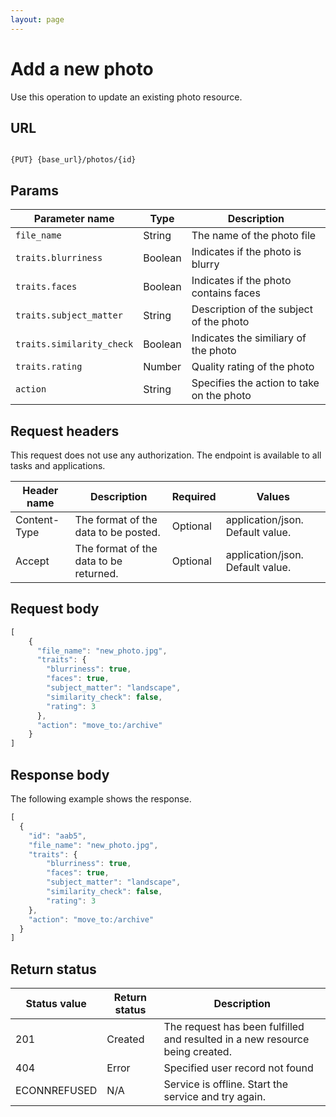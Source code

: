 ```yaml
---
layout: page
---
```


# Add a new photo

Use this operation to update an existing photo resource.

## URL

```shell

{PUT} {base_url}/photos/{id}
```

## Params

| Parameter name | Type | Description |
| -------------- | ------ | ------------ |
| `file_name` | String | The name of the photo file | 
| `traits.blurriness` | Boolean | Indicates if the photo is blurry | 
| `traits.faces` | Boolean | Indicates if the photo contains faces |
| `traits.subject_matter` | String | Description of the subject of the photo | 
| `traits.similarity_check` | Boolean | Indicates the similiary of the photo | 
| `traits.rating` | Number | Quality rating of the photo |
| `action` | String | Specifies the action to take on the photo |   

## Request headers

This request does not use any authorization. The endpoint is available to all tasks and applications.

| Header name | Description | Required | Values |
| -------------- | ------ | ------------ |------------ |
| Content-Type | The format of the data to be posted. | Optional | application/json. Default value.  |
| Accept | The format of the data to be returned. | Optional | application/json. Default value. |


## Request body

```js
[
    {
      "file_name": "new_photo.jpg",
      "traits": {
        "blurriness": true,
        "faces": true,
        "subject_matter": "landscape",
        "similarity_check": false,
        "rating": 3
      },
      "action": "move_to:/archive"
    }
]
```

## Response body

The following example shows the response. 

```js
[
  {
    "id": "aab5",
    "file_name": "new_photo.jpg",
    "traits": {
        "blurriness": true,
        "faces": true,
        "subject_matter": "landscape",
        "similarity_check": false,
        "rating": 3
    },
    "action": "move_to:/archive"
  }
]
```

## Return status

| Status value | Return status | Description |
| ------------- | ----------- | ----------- |
| 201 | Created | The request has been fulfilled and resulted in a new resource being created. |
| 404 | Error | Specified user record not found |
|  ECONNREFUSED | N/A | Service is offline. Start the service and try again. |